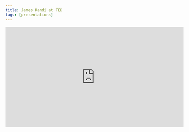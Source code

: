```yaml
---
title: James Randi at TED
tags: [presentations]
---
```


<iframe src="https://embed-ssl.ted.com/talks/james_randi.html" width="560" height="315" frameborder="0" scrolling="no" webkitAllowFullScreen mozallowfullscreen allowFullScreen></iframe>
